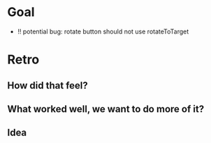 # Goal

- !! potential bug: rotate button should not use rotateToTarget

# Retro

## How did that feel?

## What worked well, we want to do more of it?

## Idea